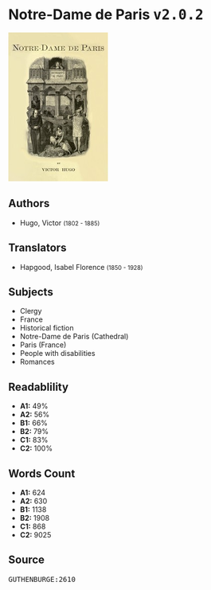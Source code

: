 # Notre-Dame de Paris <kbd>v2.0.2</kbd>

![](./cover.medium.jpg "")

## Authors


 - Hugo, Victor <small>(1802 - 1885)</small>

## Translators


 - Hapgood, Isabel Florence <small>(1850 - 1928)</small>

## Subjects


 - Clergy
 - France
 - Historical fiction
 - Notre-Dame de Paris (Cathedral)
 - Paris (France)
 - People with disabilities
 - Romances

## Readablility


 - **A1:** 49%
 - **A2:** 56%
 - **B1:** 66%
 - **B2:** 79%
 - **C1:** 83%
 - **C2:** 100%

## Words Count


 - **A1:** 624
 - **A2:** 630
 - **B1:** 1138
 - **B2:** 1908
 - **C1:** 868
 - **C2:** 9025

## Source


<kbd>GUTHENBURGE:2610</kbd>
